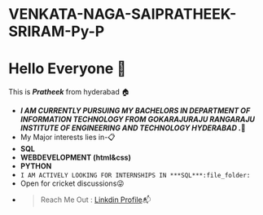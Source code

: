 # VENKATA-NAGA-SAIPRATHEEK-SRIRAM-Py-P
# Hello Everyone :metal:
 This is ***Pratheek*** from hyderabad :house:
* ***I AM CURRENTLY PURSUING MY BACHELORS IN DEPARTMENT OF INFORMATION TECHNOLOGY FROM GOKARAJURAJU RANGARAJU INSTITUTE OF ENGINEERING AND TECHNOLOGY HYDERABAD .***:school:
* My Major interests lies in-:clipboard:
* **SQL**
* **WEBDEVELOPMENT (html&css)**
* **PYTHON**
* `I AM ACTIVELY LOOKING FOR INTERNSHIPS IN ***SQL***:file_folder:`
* Open for cricket discussions:stuck_out_tongue_winking_eye:
* >Reach Me Out : [Linkdin Profile](https://www.linkedin.com/in/pratheek-sriram-18294318b/):mailbox_with_mail:


